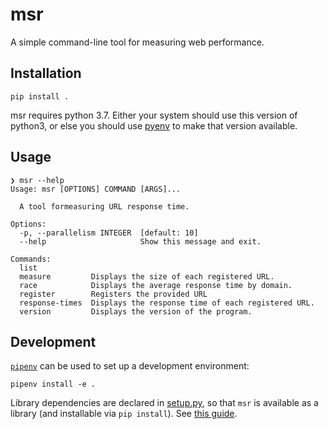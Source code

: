 # msr

A simple command-line tool for measuring web performance.

## Installation

```
pip install .
```

msr requires python 3.7. Either your system should use this version of python3, or else you should use [pyenv](https://github.com/pyenv/pyenv) to make that version available.


## Usage
```
❯ msr --help
Usage: msr [OPTIONS] COMMAND [ARGS]...

  A tool formeasuring URL response time.

Options:
  -p, --parallelism INTEGER  [default: 10]
  --help                     Show this message and exit.

Commands:
  list
  measure         Displays the size of each registered URL.
  race            Displays the average response time by domain.
  register        Registers the provided URL
  response-times  Displays the response time of each registered URL.
  version         Displays the version of the program.
```

  ## Development

[`pipenv`](https://pipenv.pypa.io/en/latest/) can be used to set up a development environment:

```
pipenv install -e .
```

Library dependencies are declared in [setup.py](./setup.py), so that `msr` is available as a library (and installable via `pip install`). See [this guide](https://pipenv.pypa.io/en/latest/advanced/#pipfile-vs-setup-py).